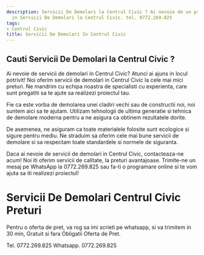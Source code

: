 ```yaml
---
description: Servicii De Demolari la Centrul Civic ? Ai nevoie de un profesionist
  in Servicii De Demolari la Centrul Civic. tel. 0772.269.825
tags:
- Centrul Civic
title: Servicii De Demolari In Centrul Civic
---
```



## Cauti Servicii De Demolari la Centrul Civic ?

Ai nevoie de servicii de demolari in Centrul Civic? Atunci ai ajuns in locul potrivit! 
Noi oferim servicii de demolari in Centrul Civic la cele mai mici preturi. Ne mandrim cu echipa noastra de specialisti cu experienta, care sunt pregatiti sa te ajute sa realizezi proiectul tau.

Fie ca este vorba de demolarea unei cladiri vechi sau de constructii noi, noi suntem aici sa te ajutam. Utilizam tehnologii de ultima generatie si tehnica de demolare moderna pentru a ne asigura ca obtinem rezultatele dorite.

De asemenea, ne asiguram ca toate materialele folosite sunt ecologice si sigure pentru mediu. Ne straduim sa oferim cele mai bune servicii de demolare si sa respectam toate standardele si normele de siguranta.

Daca ai nevoie de servicii de demolari in Centrul Civic, contacteaza-ne acum! Noi iti oferim servicii de calitate, la preturi avantajoase. Trimite-ne un mesaj pe WhatsApp la 0772.269.825 sau fa-ti o programare online <AICI> si te vom ajuta sa iti realizezi proiectul!

# Servicii De Demolari Centrul Civic Preturi
Pentru o oferta de pret, va rog sa imi scrieti pe whatsapp, si va trimitem in 30 min, Gratuit si fara Obligatii Oferta de Pret.

Tel. 0772.269.825
Whatsapp. 0772.269.825